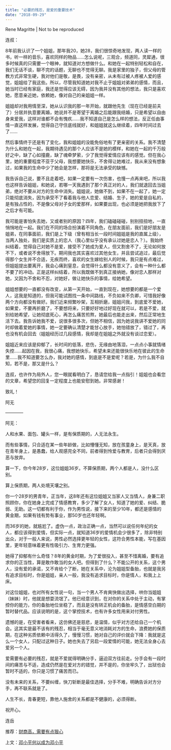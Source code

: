 ```yaml
---
title: "必要的残忍，是爱的重要技术"
date: "2018-09-29"
---
```


Rene Magritte | Not to be reproduced

连叔：

8年前我认识了一个姐姐，那年我20，她28，我们很惊奇地发现，两人读一样的书，听一样的音乐，喜欢同样的物品……怎么说呢，三观合，频道同，灵犀通，很多时候真的只需要一个眼神，就知道对方想做什么。和她在一起特别轻松和自在，我们无话不谈，聊不完的话题，无聊也不觉得无聊。我是家里的独子，但父母的管教方式非常生硬，我对他们是敬，是畏，没有亲密，从未有过被人疼被人爱的感觉，姐姐给了我这些。所以，尽管我知道她对我不止于姐姐对弟弟的感情，而且，她当时已经有家庭，我还是觉得应该无碍，因为我并没有其他的想法，我只是喜欢她，愿意亲近她，依赖她，像对自己的亲姐姐一样。

姐姐却对我用情至深，她从认识我的那一年开始，就跟他先生（现在已经是前夫了）分居并执意要离婚，她说并不是寄望于离婚之后能跟我结婚，只是希望以自由身来爱我，这样对谁都不会有愧疚……我不知道自己是怎么样的想法，反正任由事情一直这样发展，觉得自己守住底线就好，和姐姐就这么继续着，四年时间过去了……

然后事情终于还是有了变化，我和姐姐的没能免俗地有了更亲密的关系。我不清楚为什么和她在一起，我期待遇见的那个人应该不是她的模样，和她在一起的千万般好之中，缺了心如撞鹿，缺了魂牵梦萦，少了我觉得爱情应该有的感觉。但在我心里，她的重要程度不亚于父母，我想要她快乐，不舍得让她难过，我从来没有想象过，如果我的生命中少了她会是怎样，那将是无法承受的缺憾。

我告诉自己说，要不且走着吧，如果一定要有一次伤害，也慢一点再来吧，所以我也这样告诉姐姐，和她说，若哪一天我遇到了那个真正对的人，我们就退回去当姐弟，绝对不要从对方的生命中消失。姐姐说，她做不到，如果不在一起了，她一定只能彻底消失，因为承受不了看着我与他人恋爱、结婚、生子，她的爱是自私的，是有独占性的，不是像父母对子女的爱那样，如果要出现，也必须是她把我放下了之后才有可能。

我可能是害怕失去她，又或者别的原因？四年，我们磕磕碰碰，别别扭扭地，一直悄悄地在一起。我们在不同的场合扮演着不同角色，在朋友面前，我们是好朋友是姐弟，在同事面前，我们是上下级（曾有相当长一段时间姐姐是我的直属上级），当两人独处，我们是实质上的恋人（我心里似乎没有承认过她是恋人？）。我始终纠结着，觉得自己对她不是爱，接受不了她成为爱人，但又割舍不了，无论如何放不下，或者说不舍得放下。期间我也其实喜欢过其他女生，并且尝试追过，最后觉得那个女生并不合适，无疾而终，喜欢的女生嫁给别人的时候，我只是有点难过，但姐姐提出要离开，我会心痛到窒息，会觉得什么都没有意义了，会有一种什么都不要了的冲动。正是这样纠结着，所以我既做不到真正接纳她，像对恋人那样对她，又因为不舍和不忍，对她好，做让她快乐的事情，给她希望。

姐姐想要的一直都没有改变，从第一天开始，一直到现在，她想要的都是一个爱人，这我是知道的，但我可能试图找一条中间路线，不负如来不负卿，可惜我好像两个方向都没有做好。我们近来频繁吵架，互相折磨，姐姐问我，到底爱不爱她，如果爱，不要再折磨了，不要想将来，只要好好地过好现在就可以，若是不爱，就别给她希望，让她彻底死心，再怎么痛苦煎熬，她最后也能走出来，然后正常地生活下去。我告诉她我不爱，说很多很多次，但她不相信，因为她说我讲不爱她的同时却做着爱她的事情，她一定要确认清楚才能甘心放手，她怕错放了，错过了，再也没有机会回去（姐姐经历过几段感情，我却是在姐姐之外就没有谈过恋爱）。

姐姐近来应该是抑郁了，长时间的低落，悲伤，无缘由地落泪，一点点小事就情绪失控……起因在我，我很心痛，我想她快乐，希望未来还能很快乐地在彼此的生命里……我不知道要怎么办，我对她的感情，到底是不是爱呢？若是，为什么我不自知，若不是，那又是什么？

连叔，也许作为局外人，您一眼就看明白了，恳请您给我一点指引！姐姐也会看您的文章，希望您的回复一定程度上也能安慰到她。非常感谢！

致礼！

阿无

————

阿无：

人和水果、面包、罐头一样，是有保质期的，人无法永生。

而有些事情，只合适在某一些年龄做，比如懵懂无知，放在孩童身上，是天真，放在青年身上，是愚蠢，给人观感完全不同，前者得到怜爱与教育，后者只会得到厌恶与放弃。

算一下，你今年28岁，这位姐姐36岁。不算保质期，两个人都是人，没什么区别。

算上保质期，两人处境天壤之别。

你一个28岁的男青年，正当年，这8年还有这位姐姐又当家人又当情人，身兼二职照顾你，你在她身上完成了情感教育，多少了解了女人，知道了她的爱、纠结、脆弱、无助。这一切都有利于你，作为男性说，接下来的至少10年，都还是感情的黄金期，如果有钱有势有事业，那50岁也还年轻啊。

而36岁的她，就尴尬了。虚伪一点，政治正确一点，当然可以说任何年纪的女人，都应该得到爱情，但实际一点，就知道36岁的爱情机会少很多了，除非特别出众，对于一般人来说，男性必然选择更年轻的女性，这符合男性本能，写在基因里，更年轻意味着更有性吸引力、生育力更强。

她得了抑郁有什么奇怪？8年的黄金时期，为了爱很投入，甚至不惜离婚，要有追求你的正当性，算是敢作敢当的女人吧。但得到了什么？不能公开的关系，这个男人，没有爱的承诺，又不肯给个了断，她在关系中，沦为姐姐型备胎，也就是我另有追求目标时，你是姐姐，亲人一般，我没有追求目标时，你是情人，和我上上床。

对这位姐姐，也对所有女性说一句，当一个男人不肯爽快做出选择，哄你当姐姐（妹妹）时，他就是想耍流氓了。他已经意识到，在对你的关系中处于主动，有掌控你的能力，你的备胎地位坐稳了，而且是没有转正机会的备胎，是情感空白期的暂时替代品。应该说明的是，这个掌控技术，也有许多女性用来对付男性。

遗憾的是，在受害者看来，这仿佛还是慈悲，是温情，似乎对方还给自己一个机会。这其实是最不该有的残忍，相当于毫无意义地消耗对方的生命，浪费她的保质期，在这种劣质依赖中活得久了，慢慢习惯，她对自己的评价就会下降：我就是这么一个女人，只配过这种日子。她也失去了另启一段爱情的可能，她无法全身心去爱另一个人。

爱需要有必要的残忍，就是不爱就得明确分手，逼迫双方往前走。分手会有一段时间的痛苦与不适，造成仍然是在爱对方的错觉，并不是的，你坐牢久了，出狱也会暂时不适的，你只是习惯了痛苦而已。

没有未来的关系，不要纠缠，快刀斩断是最佳选择，分手不难，明确告诉对方分手，再不联系就是了。

人生不长，青春更短，靠他人施舍的关系都是不健康的，必须得断。

祝开心。

连岳

推荐：[财商高，需要有点狠心](http://mp.weixin.qq.com/s?__biz=MjM5NDU0Mjk2MQ==&mid=2651630762&idx=1&sn=7c357a8085f8f61fce2e4c571667cca4&chksm=bd7e28b48a09a1a209be78f292867bdf122914fef36f1b1b39b4a47d194045160f55e2528c10&scene=21#wechat_redirect)

上文：[邓小平何以成为邓小平](http://mp.weixin.qq.com/s?__biz=MjM5NDU0Mjk2MQ==&mid=2651630845&idx=1&sn=64da87b571f6eadc2119bef9ef303e3d&chksm=bd7e28e38a09a1f594f9886510cc2c74df9e833a011d12700bd30df7042c59108dab7fdfb363&scene=21#wechat_redirect)
